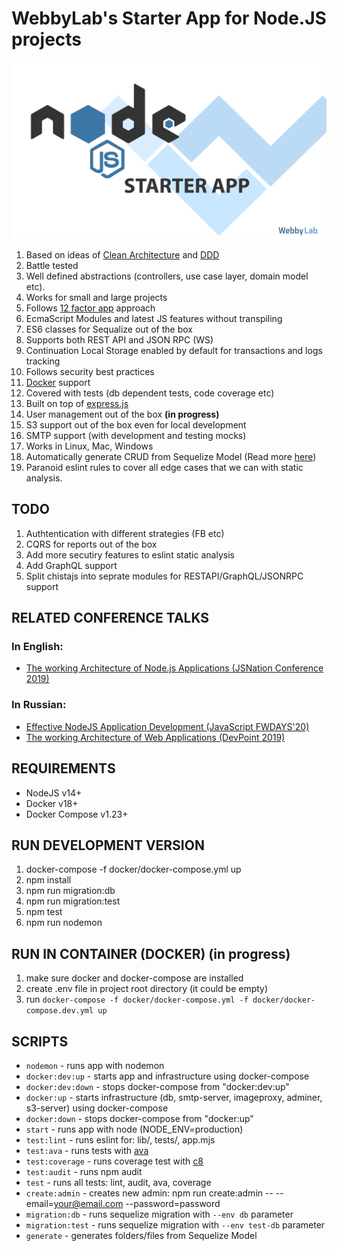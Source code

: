 # WebbyLab's Starter App for Node.JS projects 

![logo](./docs/images/logo.jpg)

1. Based on ideas of [Clean Architecture](https://blog.cleancoder.com/uncle-bob/2012/08/13/the-clean-architecture.html) and [DDD](https://dddcommunity.org/)
2. Battle tested
3. Well defined abstractions (controllers, use case layer, domain model etc).
4. Works for small and large projects
5. Follows [12 factor app](https://12factor.net/) approach
6. EcmaScript Modules and latest JS features without transpiling 
7. ES6 classes for Sequalize out of the box
8. Supports both REST API and JSON RPC (WS)
9. Continuation Local Storage enabled by default for transactions and logs tracking 
10. Follows security best practices
11. [Docker](https://docs.docker.com/) support
12. Covered with tests (db dependent tests, code coverage etc)
13. Built on top of [express.js](https://expressjs.com/)
14. User management out of the box **(in progress)**
15. S3 support out of the box even for local development
16. SMTP support (with development and testing mocks)
17. Works in Linux, Mac, Windows
18. Automatically generate CRUD from Sequelize Model (Read more [here](./docs/CRUD_GENERATOR.md))
19. Paranoid eslint rules to cover all edge cases that we can with static analysis.

## TODO
1. Authtentication with different strategies (FB etc)
2. CQRS for reports out of the box
3. Add more secutiry features to eslint static analysis
4. Add GraphQL support
5. Split chistajs into seprate modules for RESTAPI/GraphQL/JSONRPC support

## RELATED CONFERENCE TALKS 

### In English:

* [The working Architecture of Node.js Applications (JSNation Conference 2019)](https://www.youtube.com/watch?v=eVGdV53q68I)

### In Russian:

* [Effective NodeJS Application Development (JavaScript FWDAYS'20)](https://www.youtube.com/watch?v=g0I2dNwK1BE)
* [The working Architecture of Web Applications (DevPoint 2019)](https://www.youtube.com/watch?v=TjvIEgBCxZo)

## REQUIREMENTS
* NodeJS v14+
* Docker v18+
* Docker Compose v1.23+

## RUN DEVELOPMENT VERSION
1. docker-compose -f docker/docker-compose.yml up
2. npm install
3. npm run migration:db
4. npm run migration:test
5. npm test
6. npm run nodemon

## RUN IN CONTAINER (DOCKER) (in progress)
1. make sure docker and docker-compose are installed
2. create .env file in project root directory (it could be empty)
3. run `docker-compose -f docker/docker-compose.yml -f docker/docker-compose.dev.yml up`

## SCRIPTS
* `nodemon` - runs app with nodemon
* `docker:dev:up` - starts app and infrastructure using docker-compose
* `docker:dev:down` - stops docker-compose from "docker:dev:up"
* `docker:up` - starts infrastructure (db, smtp-server, imageproxy, adminer, s3-server) using docker-compose
* `docker:down` - stops docker-compose from "docker:up"
* `start` - runs app with node (NODE_ENV=production)
* `test:lint` - runs eslint for: lib/, tests/, app.mjs
* `test:ava` - runs tests with [ava](https://github.com/avajs/ava)
* `test:coverage` - runs coverage test with [c8](https://github.com/bcoe/c8)
* `test:audit` - runs npm audit
* `test` - runs all tests: lint, audit, ava, coverage
* `create:admin` - creates new admin: npm run create:admin -- --email=your@email.com --password=password
* `migration:db` - runs sequelize migration with `--env db` parameter
* `migration:test` - runs sequelize migration with `--env test-db` parameter
* `generate` - generates folders/files from Sequelize Model
